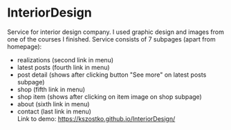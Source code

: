 # InteriorDesign
Service for interior design company. I used graphic design and images from one of the courses I finished.
Service consists of 7 subpages (apart from homepage):  
- realizations (second link in menu)
- latest posts (fourth link in menu)
- post detail (shows after clicking button "See more" on latest posts subpage)
- shop (fifth link in menu)
- shop item (shows after clicking on item image on shop subpage)
- about (sixth link in menu)
- contact (last link in menu)  
Link to demo: https://kszostko.github.io/InteriorDesign/
